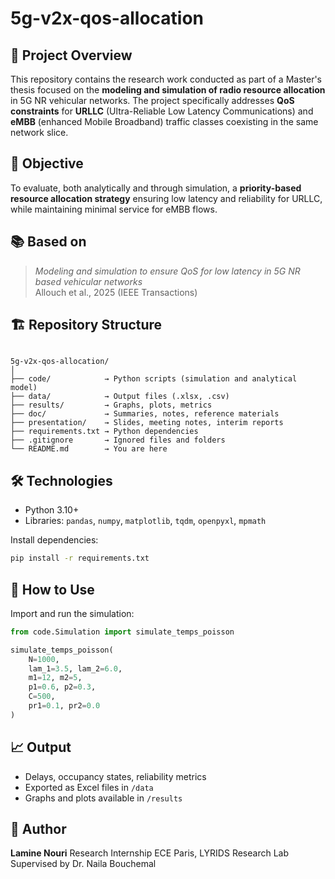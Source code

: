 # 5g-v2x-qos-allocation

## 🎯 Project Overview

This repository contains the research work conducted as part of a Master's thesis focused on the **modeling and simulation of radio resource allocation** in 5G NR vehicular networks. The project specifically addresses **QoS constraints** for **URLLC** (Ultra-Reliable Low Latency Communications) and **eMBB** (enhanced Mobile Broadband) traffic classes coexisting in the same network slice.

## 🧪 Objective

To evaluate, both analytically and through simulation, a **priority-based resource allocation strategy** ensuring low latency and reliability for URLLC, while maintaining minimal service for eMBB flows.

## 📚 Based on

> *Modeling and simulation to ensure QoS for low latency in 5G NR based vehicular networks*  
> Allouch et al., 2025 (IEEE Transactions)

## 🏗️ Repository Structure

```

5g-v2x-qos-allocation/
│
├── code/            → Python scripts (simulation and analytical model)
├── data/            → Output files (.xlsx, .csv)
├── results/         → Graphs, plots, metrics
├── doc/             → Summaries, notes, reference materials
├── presentation/    → Slides, meeting notes, interim reports
├── requirements.txt → Python dependencies
├── .gitignore       → Ignored files and folders
└── README.md        → You are here

````

## 🛠️ Technologies

- Python 3.10+
- Libraries: `pandas`, `numpy`, `matplotlib`, `tqdm`, `openpyxl`, `mpmath`

Install dependencies:
```bash
pip install -r requirements.txt
````

## 🚀 How to Use

Import and run the simulation:

```python
from code.Simulation import simulate_temps_poisson

simulate_temps_poisson(
    N=1000,
    lam_1=3.5, lam_2=6.0,
    m1=12, m2=5,
    p1=0.6, p2=0.3,
    C=500,
    pr1=0.1, pr2=0.0
)
```

## 📈 Output

* Delays, occupancy states, reliability metrics
* Exported as Excel files in `/data`
* Graphs and plots available in `/results`

## 👤 Author

**Lamine Nouri**
Research Internship
ECE Paris, LYRIDS Research Lab
Supervised by Dr. Naila Bouchemal


